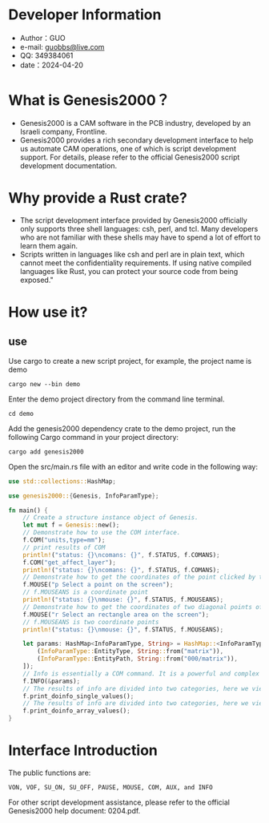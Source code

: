 # Developer Information
- Author：GUO
- e-mail: guobbs@live.com
- QQ: 349384061
- date：2024-04-20

# What is Genesis2000？
- Genesis2000 is a CAM software in the PCB industry, developed by an Israeli company, Frontline.
- Genesis2000 provides a rich secondary development interface to help us automate CAM operations, one of which is script development support. For details, please refer to the official Genesis2000 script development documentation.

# Why provide a Rust crate?
- The script development interface provided by Genesis2000 officially only supports three shell languages: csh, perl, and tcl. Many developers who are not familiar with these shells may have to spend a lot of effort to learn them again.
- Scripts written in languages like csh and perl are in plain text, which cannot meet the confidentiality requirements. If using native compiled languages like Rust, you can protect your source code from being exposed."

# How use it?

## use
Use cargo to create a new script project, for example, the project name is demo
```
cargo new --bin demo
```

Enter the demo project directory from the command line terminal.
```
cd demo
```

Add the genesis2000 dependency crate to the demo project, run the following Cargo command in your project directory:
```
cargo add genesis2000
```

Open the src/main.rs file with an editor and write code in the following way:
```rust
use std::collections::HashMap;

use genesis2000::{Genesis, InfoParamType};

fn main() {
    // Create a structure instance object of Genesis.
    let mut f = Genesis::new();
    // Demonstrate how to use the COM interface.
    f.COM("units,type=mm");
    // print results of COM
    println!("status: {}\ncomans: {}", f.STATUS, f.COMANS);
    f.COM("get_affect_layer");
    println!("status: {}\ncomans: {}", f.STATUS, f.COMANS);
    // Demonstrate how to get the coordinates of the point clicked by the mouse in the main graphic area.
    f.MOUSE("p Select a point on the screen");
    // f.MOUSEANS is a coordinate point
    println!("status: {}\nmouse: {}", f.STATUS, f.MOUSEANS);
    // Demonstrate how to get the coordinates of two diagonal points of a rectangular area selected by the mouse in the main graphic area.
    f.MOUSE("r Select an rectangle area on the screen");
    // f.MOUSEANS is two coordinate points
    println!("status: {}\nmouse: {}", f.STATUS, f.MOUSEANS);

    let params: HashMap<InfoParamType, String> = HashMap::<InfoParamType, String>::from([
        (InfoParamType::EntityType, String::from("matrix")),
        (InfoParamType::EntityPath, String::from("000/matrix")),
    ]);
    // Info is essentially a COM command. It is a powerful and complex command interface, so a separate encapsulation has been made. Here is a demonstration of how to use info.
    f.INFO(&params);
    // The results of info are divided into two categories, here we view all single-value results.
    f.print_doinfo_single_values();
    // The results of info are divided into two categories, here we view all array results.
    f.print_doinfo_array_values();
}

```

# Interface Introduction
The public functions are:
```
VON, VOF, SU_ON, SU_OFF, PAUSE, MOUSE, COM, AUX, and INFO
```

For other script development assistance, please refer to the official Genesis2000 help document: 0204.pdf.

